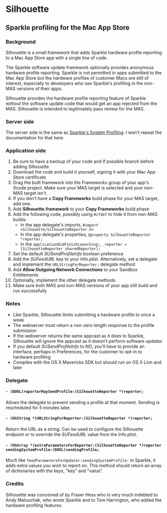 # Silhouette

## Sparkle profiling for the Mac App Store

### Background

Silhouette is a small framework that adds Sparkle hardware profile reporting to a Mac App Store app with a single line of code.

The Sparkle software update framework optionally provides anonymous hardware profile reporting. Sparkle is not permitted in apps submitted to the Mac App Store but the hardware profiles of customer Macs are still of interest, especially to developers who use Sparkle's profiling in the non-MAS versions of their apps.

Silhouette provides the hardware profile reporting feature of Sparkle without the software update code that would get an app rejected from the MAS. Silhouette is intended to legitimately pass review for the MAS.

### Server side

The server side is the same as [Sparkle's System Profiling](https://github.com/andymatuschak/Sparkle/wiki/system-profiling). I won't repeat the documentation for that here.

### Application side

1. Be sure to have a backup of your code and if possible branch before adding Silhouette
1. Download the code and build it yourself, signing it with your Mac App Store certificate
1. Drag the built framework into the Frameworks group of your app's Xcode project. Make sure your MAS target is selected and your non-MAS target isn't.
1. If you don't have a **Copy Frameworks** build phase for your MAS target, add one.
1. Add **Silhouette.framework** to your **Copy Frameworks** build phase
1. Add the following code, possibly using ```#ifdef``` to hide it from non-MAS builds:
    - In the app delegate's imports, ```#import <Silhouette/SilhouetteReporter.h>```
    - In the app delegate's properties, ```@property SilhouetteReporter *reporter;```
    - In the ```applicationDidFinishLaunching:```, ```_reporter = [SilhouetteReporter sharedReporter];```
1. Set the default _SUSendProfileInfo_ boolean preference
1. Add the _SUFeedURL_ key to your Info.plist. Alternatively, set a delegate and implement the ```URLStringForReporter:``` delegate method
1. Add **Allow Outgoing Network Connections** to your Sandbox Entitlements
1. Optionally, implement the other delegate methods
1. Make sure both MAS and non-MAS versions of your app still build and run successfully

### Notes

- Like Sparkle, Silhouette limits submitting a hardware profile to once a week
- The webserver must return a non-zero length response to the profile submission
- If the webserver returns the same appcast as it does to Sparkle, Silhouette will ignore the appcast as it doesn't perform software updates
- If you default _SUSendProfileInfo_ to NO, you'll have to provide an interface, perhaps in Preferences, for the customer to opt-in to hardware profiling
- Compiles with the OS X Mavericks SDK but should run on OS X Lion and later

### Delegate

#### ```- (BOOL)reporterMaySendProfile:(SilhouetteReporter *)reporter;```

Allows the delegate to prevent sending a profile at that moment. Sending is rescheduled for 5 minutes later.

#### ```- (NSString *)URLStringForReporter:(SilhouetteReporter *)reporter;```

Return the URL as a string. Can be used to configure the Silhouette endpoint or to override the _SUFeedURL_ value from the Info.plist.

#### ```- (NSArray *)extraParametersForReporter:(SilhouetteReporter *)reporter sendingSystemProfile:(BOOL)sendingProfile;```

Much like ```feedParametersForUpdater:sendingSystemProfile:``` in Sparkle, it adds extra values you wish to report on. This method should return an array of dictionaries with the keys, "key" and "value".

### Credits

Silhouette was conceived of by Fraser Hess who is very much indebted to Andy Matuschak, who wrote Sparkle and to Tom Harrington, who added the hardware profiling features.